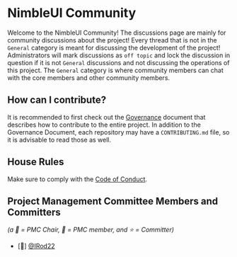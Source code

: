 # NimbleUI Community

Welcome to the NimbleUI Community!
The discussions page are mainly for community discussions about the project!
Every thread that is not in the `General` category is meant for discussing the development of the project!
Administrators will mark discussions as `off topic` and lock the discussion in question if it is not `General` discussions and not discussing the operations of this project.
The `General` category is where community members can chat with the core members and other community members.

## How can I contribute?

It is recommended to first check out the [Governance](GOVERNANCE.md) document that describes how to contribute to the entire project.
In addition to the Governance Document, each repository may have a `CONTRIBUTING.md` file, so it is advisable to read those as well.

## House Rules

Make sure to comply with the [Code of Conduct](CODE_OF_CONDUCT.md).

## Project Management Committee Members and Committers
*(a :crown: = PMC Chair, :star2: = PMC member, and :star: = Committer)*

- [:crown:] [@IRod22](https://github.com/IRod22)